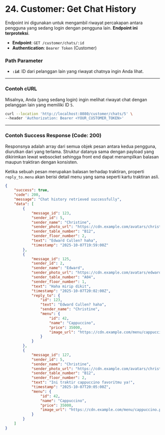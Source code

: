 # 24. Customer: Get Chat History

Endpoint ini digunakan untuk mengambil riwayat percakapan antara pengguna yang sedang login dengan pengguna lain. **Endpoint ini terproteksi**.

-   **Endpoint**: `GET /customer/chats/:id`
-   **Authentication**: `Bearer Token` (Customer)

### Path Parameter
- **`:id`**: ID dari pelanggan lain yang riwayat chatnya ingin Anda lihat.

---
### Contoh cURL

Misalnya, Anda (yang sedang login) ingin melihat riwayat chat dengan pelanggan lain yang memiliki ID `5`.
```sh
curl --location 'http://localhost:8080/customer/chats/5' \
--header 'Authorization: Bearer <YOUR_CUSTOMER_TOKEN>'
```

---
### Contoh Success Response (Code: 200)

Responsnya adalah array dari semua objek pesan antara kedua pengguna, diurutkan dari yang terlama. Struktur datanya sama dengan payload yang dikirimkan lewat websocket sehingga front end dapat menampilkan balasan maupun traktiran dengan konsisten.

Ketika sebuah pesan merupakan balasan terhadap traktiran, properti `reply_to.menu` akan berisi detail menu yang sama seperti kartu traktiran asli.

```json
{
    "success": true,
    "code": 200,
    "message": "Chat history retrieved successfully",
    "data": [
        {
            "message_id": 123,
            "sender_id": 5,
            "sender_name": "Christine",
            "sender_photo_url": "https://cdn.example.com/avatars/christine.png",
            "sender_table_number": "B12",
            "sender_floor_number": 2,
            "text": "Edward Cullen? haha",
            "timestamp": "2025-10-07T19:59:00Z"
        },
        {
            "message_id": 125,
            "sender_id": 2,
            "sender_name": "Edward",
            "sender_photo_url": "https://cdn.example.com/avatars/edward.png",
            "sender_table_number": "A04",
            "sender_floor_number": 1,
            "text": "Haha mirip dikit",
            "timestamp": "2025-10-07T20:02:00Z",
            "reply_to": {
                "id": 123,
                "text": "Edward Cullen? haha",
                "sender_name": "Christine",
                "menu": {
                    "id": 42,
                    "name": "Cappuccino",
                    "price": 35000,
                    "image_url": "https://cdn.example.com/menu/cappuccino.png"
                }
            }
        },
        {
            "message_id": 127,
            "sender_id": 5,
            "sender_name": "Christine",
            "sender_photo_url": "https://cdn.example.com/avatars/christine.png",
            "sender_table_number": "B12",
            "sender_floor_number": 2,
            "text": "Ini traktir cappuccino favoritmu ya!",
            "timestamp": "2025-10-07T20:05:00Z",
            "menu": {
                "id": 42,
                "name": "Cappuccino",
                "price": 35000,
                "image_url": "https://cdn.example.com/menu/cappuccino.png"
            }
        }
    ]
}
```